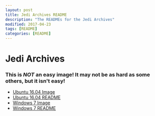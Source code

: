```yaml
---
layout: post
title: Jedi Archives README
description: "The READMEs for the Jedi Archives"
modified: 2017-04-23
tags: [README]
categories: [README]
---
```


# Jedi Archives

### This is *NOT* an easy image! It may not be as hard as some others, but it isn't easy!

 - [Ubuntu 16.04 Image](https://drive.google.com/a/pylusd.org/file/d/0Bz8huSGWPy-semRVT29Fd0JoZnM/view?usp=sharing)
 - [Ubuntu 16.04 README](/ReadmeDump/JediArchiveUbuntu16)
 - [Windows 7 Image](https://drive.google.com/a/pylusd.org/file/d/0B3NhapebZQojallTcmlJQnk4Q0E/view?usp=sharing)
 - [Windows 7 README](/ReadmeDump/JediArchiveWindows7)

